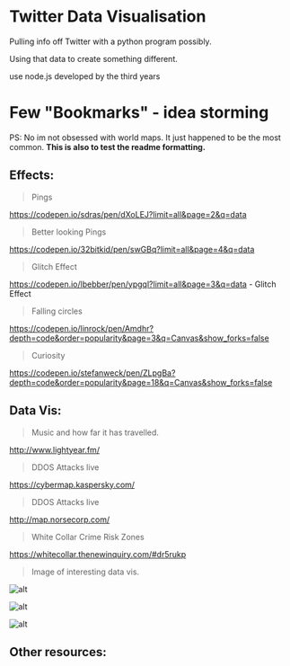 # Twitter Data Visualisation
Pulling info off Twitter with a python program possibly.

Using that data to create something different. 

use node.js developed by the third years

# Few "Bookmarks" - idea storming 
PS: No im not obsessed with world maps. It just happened to be the most common. 
**This is also to test the readme formatting.**

## Effects: 
>Pings 

https://codepen.io/sdras/pen/dXoLEJ?limit=all&page=2&q=data 

>Better looking Pings

https://codepen.io/32bitkid/pen/swGBq?limit=all&page=4&q=data

>Glitch Effect 

https://codepen.io/lbebber/pen/ypgql?limit=all&page=3&q=data - Glitch Effect 

>Falling circles

https://codepen.io/linrock/pen/Amdhr?depth=code&order=popularity&page=3&q=Canvas&show_forks=false

>Curiosity

https://codepen.io/stefanweck/pen/ZLpgBa?depth=code&order=popularity&page=18&q=Canvas&show_forks=false



## Data Vis:

>Music and how far it has travelled. 

http://www.lightyear.fm/

>DDOS Attacks live 

https://cybermap.kaspersky.com/ 

>DDOS Attacks live 

http://map.norsecorp.com/  

>White Collar Crime Risk Zones 

https://whitecollar.thenewinquiry.com/#dr5rukp 

>Image of interesting data vis.

![alt](http://datavisualization.ch/wp-content/uploads/2011/05/ghost_counties_05.jpg)

![alt](http://mybmworld.net/wp-content/uploads/2013/02/fidgt.jpg)

![alt](https://static1.squarespace.com/static/534d2eafe4b0ca2d44b03d0d/580d28f3893fc089409a5fb4/580d2fab59cc689a7b3edd20/1477259180403/DATA.gif?format=750w)

## Other resources:
